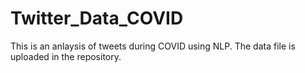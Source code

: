 # Twitter_Data_COVID

This is an anlaysis of tweets during COVID using NLP.
The data file is uploaded in the repository.
